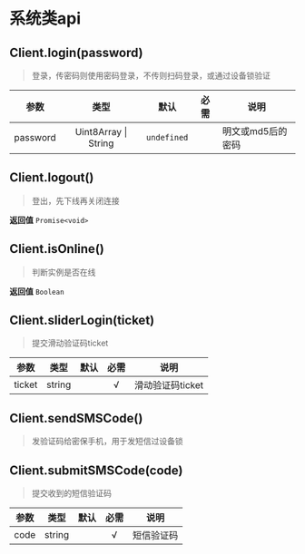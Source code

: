 # 系统类api

## Client.login(password)

>登录，传密码则使用密码登录，不传则扫码登录，或通过设备锁验证

|参数|类型|默认|必需|说明|
:--:|:-:|:--:|:-:|-
password|Uint8Array \| String|`undefined`||明文或md5后的密码

## Client.logout()

>登出，先下线再关闭连接

**返回值**
`Promise<void>`

## Client.isOnline()

>判断实例是否在线

**返回值**
`Boolean`

## Client.sliderLogin(ticket)

>提交滑动验证码ticket

|参数|类型|默认|必需|说明|
:--:|:-:|:--:|:-:|-
ticket|string||√|滑动验证码ticket

## Client.sendSMSCode()

>发验证码给密保手机，用于发短信过设备锁

## Client.submitSMSCode(code)

>提交收到的短信验证码

|参数|类型|默认|必需|说明|
:--:|:-:|:--:|:-:|-
code|string||√|短信验证码
